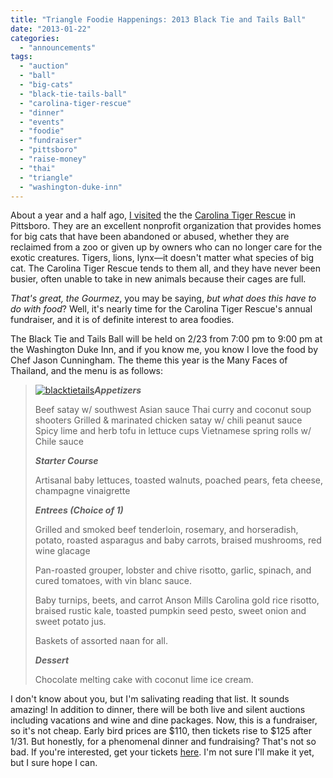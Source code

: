 ```yaml
---
title: "Triangle Foodie Happenings: 2013 Black Tie and Tails Ball"
date: "2013-01-22"
categories:
  - "announcements"
tags:
  - "auction"
  - "ball"
  - "big-cats"
  - "black-tie-tails-ball"
  - "carolina-tiger-rescue"
  - "dinner"
  - "events"
  - "foodie"
  - "fundraiser"
  - "pittsboro"
  - "raise-money"
  - "thai"
  - "triangle"
  - "washington-duke-inn"
---
```


About a year and a half ago, [I visited](https://www.thegourmez.com/blog/2011/04/carolina-tiger-rescue/ "Visit blog") the the [Carolina Tiger Rescue](http://www.carolinatigerrescue.org/default.asp "Website") in Pittsboro. They are an excellent nonprofit organization that provides homes for big cats that have been abandoned or abused, whether they are reclaimed from a zoo or given up by owners who can no longer care for the exotic creatures. Tigers, lions, lynx—it doesn't matter what species of big cat. The Carolina Tiger Rescue tends to them all, and they have never been busier, often unable to take in new animals because their cages are full.

_That's great, the Gourmez_, you may be saying, _but what does this have to do with food_? Well, it's nearly time for the Carolina Tiger Rescue's annual fundraiser, and it is of definite interest to area foodies.

The Black Tie and Tails Ball will be held on 2/23 from 7:00 pm to 9:00 pm at the Washington Duke Inn, and if you know me, you know I love the food by Chef Jason Cunningham. The theme this year is the Many Faces of Thailand, and the menu is as follows:

> [![blacktietails](http://s3.amazonaws.com/thegourmez-wpmedia/2013/01/blacktietails.png)](http://www.rebeccagomezfarrell.com/?attachment_id=5591)**_Appetizers_**
>
> Beef satay w/ southwest Asian sauce Thai curry and coconut soup shooters Grilled & marinated chicken satay w/ chili peanut sauce Spicy lime and herb tofu in lettuce cups Vietnamese spring rolls w/ Chile sauce
>
> **_Starter Course_**
>
> Artisanal baby lettuces, toasted walnuts, poached pears, feta cheese, champagne vinaigrette
>
> **_Entrees (Choice of 1)_**
>
> Grilled and smoked beef tenderloin, rosemary, and horseradish, potato, roasted asparagus and baby carrots, braised mushrooms, red wine glacage
>
> Pan-roasted grouper, lobster and chive risotto, garlic, spinach, and cured tomatoes, with vin blanc sauce.
>
> Baby turnips, beets, and carrot Anson Mills Carolina gold rice risotto, braised rustic kale, toasted pumpkin seed pesto, sweet onion and sweet potato jus.
>
> Baskets of assorted naan for all.
>
> **_Dessert_**
>
> Chocolate melting cake with coconut lime ice cream.

I don't know about you, but I'm salivating reading that list. It sounds amazing! In addition to dinner, there will be both live and silent auctions including vacations and wine and dine packages. Now, this is a fundraiser, so it's not cheap. Early bird prices are $110, then tickets rise to $125 after 1/31. But honestly, for a phenomenal dinner and fundraising? That's not so bad. If you're interested, get your tickets [here](http://www.carolinatigerrescue.org/events/BTTB/default.asp "tickets for black ties and tails ball"). I'm not sure I'll make it yet, but I sure hope I can.

